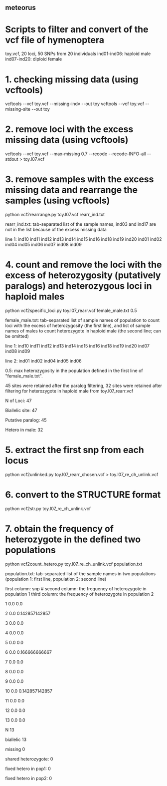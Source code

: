## meteorus
# Scripts to filter and convert of the vcf file of hymenoptera

toy.vcf, 20 loci, 50 SNPs from 20 individuals
ind01-ind06: haploid male
ind07-ind20: diploid female

# 1. checking missing data (using vcftools)
 vcftools --vcf toy.vcf --missing-indv --out toy
 vcftools --vcf toy.vcf --missing-site --out toy

# 2. remove loci with the excess missing data (using vcftools)
 vcftools --vcf toy.vcf --max-missing 0.7 --recode --recode-INFO-all --stdout > toy.l07.vcf

# 3. remove samples with the excess missing data and rearrange the samples (using vcftools)
 python vcf2rearrange.py toy.l07.vcf rearr_ind.txt

 rearr_ind.txt: tab-separated list of the sample names, ind03 and ind17 are not in the list because of the excess missing data

 line 1: ind10	ind11	ind12	ind13	ind14	ind15	ind16	ind18	ind19	ind20	ind01	ind02	ind04	ind05	ind06	ind07	ind08	ind09

# 4. count and remove the loci with the excess of heterozygosity (putatively paralogs) and heterozygous loci in haploid males
 python vcf2specific_loci.py toy.l07_rearr.vcf female_male.txt 0.5

 female_male.txt: tab-separated list of sample names of population to count loci with the excess of heterozygosity (the first line), and list of sample  names of males to count heterozygote in haploid male (the second line; can be omitted)

 line 1: ind10	ind11	ind12	ind13	ind14	ind15	ind16	ind18	ind19	ind20	ind07	ind08	ind09

 line 2: ind01	ind02	ind04	ind05	ind06

 0.5: max heterozygosity in the population defined in the first line of "female_male.txt".

 45 sites were retained after the paralog filtering, 32 sites were retained after filtering for heterozygote in haploid male from toy.l07_rearr.vcf
 
 N of Loci: 47
 
 Biallelic site: 47
 
 Putative paralog: 45
 
 Hetero in male: 32

# 5. extract the first snp from each locus
 python vcf2unlinked.py toy.l07_rearr_chosen.vcf > toy.l07_re_ch_unlink.vcf

# 6. convert to the STRUCTURE format
 python vcf2str.py toy.l07_re_ch_unlink.vcf

# 7. obtain the frequency of heterozygote in the defined two populations 
 python vcf2count_hetero.py toy.l07_re_ch_unlink.vcf population.txt

 population.txt: tab-separated list of the sample names in two populations (population 1: first line, population 2: second line)

 first column: snp #
 second column: the frequency of heterozygote in population 1
 third column: the frequency of heterozygote in population 2

 1 0.0 0.0

 2 0.0 0.142857142857

 3 0.0 0.0

 4 0.0 0.0

 5 0.0 0.0

 6 0.0 0.166666666667

 7 0.0 0.0

 8 0.0 0.0

 9 0.0 0.0

 10 0.0 0.142857142857

 11 0.0 0.0

 12 0.0 0.0

 13 0.0 0.0

 N 13

 biallelic 13

 missing 0

 shared heterozygote: 0

 fixed hetero in pop1: 0

 fixed hetero in pop2: 0
